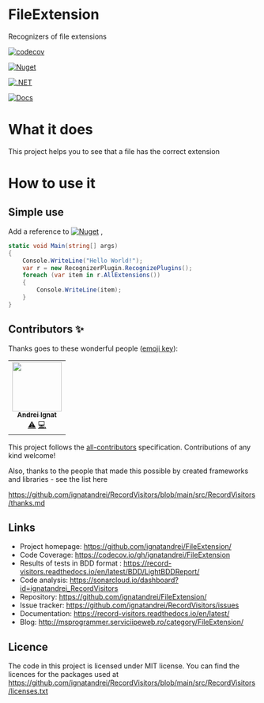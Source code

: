 # FileExtension
Recognizers of file extensions

[![codecov](https://codecov.io/gh/ignatandrei/FileExtension/branch/master/graph/badge.svg?token=UA3ZA1KDQ5)](https://codecov.io/gh/ignatandrei/FileExtension)

[![Nuget](https://img.shields.io/nuget/v/FileExtension)](https://www.nuget.org/packages/FileExtension/) 

[![.NET](https://github.com/ignatandrei/FileExtension/actions/workflows/dotnet.yml/badge.svg?branch=master)](https://github.com/ignatandrei/FileExtension/actions/workflows/dotnet.yml)


[![Docs](https://readthedocs.org/projects/fileextension/badge/?version=latest)](https://fileextension.readthedocs.io/en/latest/)

# What it does

This project helps you to see that a file has the correct extension

# How to use it

## Simple use

Add a reference to [![Nuget](https://img.shields.io/nuget/v/FileExtension)](https://www.nuget.org/packages/FileExtension/) ,
 
```csharp
static void Main(string[] args)
{
    Console.WriteLine("Hello World!");
    var r = new RecognizerPlugin.RecognizePlugins();
    foreach (var item in r.AllExtensions())
    {
        Console.WriteLine(item);
    }
}
```


## Contributors ✨

Thanks goes to these wonderful people ([emoji key](https://allcontributors.org/docs/en/emoji-key)):

<!-- ALL-CONTRIBUTORS-LIST:START - Do not remove or modify this section -->
<!-- prettier-ignore-start -->
<!-- markdownlint-disable -->
<table>
  <tr>
    <td align="center"><a href="http://msprogrammer.serviciipeweb.ro/"><img src="https://avatars.githubusercontent.com/u/153982?v=4?s=100" width="100px;" alt=""/><br /><sub><b>Andrei Ignat</b></sub></a><br /><a href="https://github.com/ignatandrei/RecordVisitors/commits?author=ignatandrei" title="Tests">⚠️</a> <a href="https://github.com/ignatandrei/RecordVisitors/commits?author=ignatandrei" title="Code">💻</a></td>
  </tr>
</table>

<!-- markdownlint-restore -->
<!-- prettier-ignore-end -->

<!-- ALL-CONTRIBUTORS-LIST:END -->

This project follows the [all-contributors](https://github.com/all-contributors/all-contributors) specification. Contributions of any kind welcome!

Also, thanks to the people that made this possible by created frameworks and libraries - see the list here

https://github.com/ignatandrei/RecordVisitors/blob/main/src/RecordVisitors/thanks.md

## Links

- Project homepage: https://github.com/ignatandrei/FileExtension/ 
- Code Coverage: https://codecov.io/gh/ignatandrei/FileExtension 
- Results of tests in BDD format : https://record-visitors.readthedocs.io/en/latest/BDD/LightBDDReport/ 
- Code analysis: https://sonarcloud.io/dashboard?id=ignatandrei_RecordVisitors
- Repository: https://github.com/ignatandrei/FileExtension/
- Issue tracker: https://github.com/ignatandrei/RecordVisitors/issues
- Documentation: https://record-visitors.readthedocs.io/en/latest/ 
- Blog: http://msprogrammer.serviciipeweb.ro/category/FileExtension/ 

## Licence

The code in this project is licensed under MIT license.
You can find the licences for the packages used at https://github.com/ignatandrei/RecordVisitors/blob/main/src/RecordVisitors/licenses.txt 
